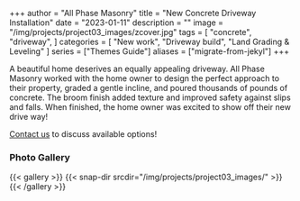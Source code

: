 +++
author = "All Phase Masonry"
title = "New Concrete Driveway Installation"
date = "2023-01-11"
description = ""
image = "/img/projects/project03_images/zcover.jpg"
tags = [
    "concrete",
    "driveway",
]
categories = [
    "New work",
    "Driveway build",
	  "Land Grading & Leveling"
]
series = ["Themes Guide"]
aliases = ["migrate-from-jekyl"]
+++

A beautiful home deserives an equally appealing driveway.  All Phase Masonry worked with the home owner to design the perfect approach to their property, graded a gentle incline, and poured thousands of pounds of concrete.  The broom finish added texture and improved safety against slips and falls.  When finished, the home owner was excited to show off their new drive way!

[Contact us](/contact/) to discuss available options!

### Photo Gallery ###

{{< gallery >}}
  {{< snap-dir srcdir="/img/projects/project03_images/" >}}
{{< /gallery >}}
